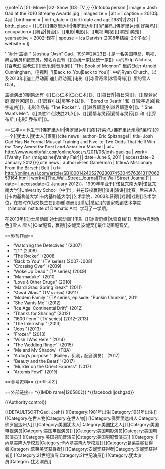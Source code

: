 {{noteTA
|G1=Movie
|G2=Show
|G3=TV
}}
{{Infobox person
| image         = Josh Gad at the 2010 Streamy Awards.jpg
| imagesize     =
| alt           =
| caption       = 2010年4月
| birthname     = 
| birth_date    = {{birth date and age|1981|2|23}}
| birth_place   = {{US}}[[佛罗里达州|佛罗里达州]][[好莱坞_(佛罗里达州)|好莱坞]]
| occupation    = [[舞台|舞台]]、[[电影|电影]]、[[电视|电视]][[演员|演员]]
| yearsactive   = 2002–现在
| spouse        = Ida Darvish (2008年结婚; 2个子女)
| website       =
}}

'''乔什·盖德''' (Joshua "Josh" Gad，1981年2月23日-) 是一名美国电影、电视、舞台演员和配音员。知名角色有《[[总统一家|总统一家]]》中的Skip Gilchrist, [[百老汇|百老汇]][[音乐剧|音乐剧]] ''The Book of Mormon'' 里的Elder Arnold Cunningham，电视剧 ''[[Back_to_You|Back to You]]'' 中的Ryan Church，以及2013年[[迪士尼动画|迪士尼动画]]电影《[[冰雪奇缘|冰雪奇缘]]》里的雪人Olaf。

盖德演出的剧集还有《[[仁心仁术|仁心仁术]]》、《[[每日秀|每日秀]]》、《[[摩登家庭|摩登家庭]]》、《[[房客小妹|房客小妹]]》、''Bored to Death'' 和《[[数字追凶|数字追凶]]》。电影作品有 ''The Rocker''、《[[越界驅逐令|越界驅逐令]]》、''She Wants Me''、《[[决胜21点|决胜21点]]》、《[[爱情与灵药|爱情与灵药]]》和《[[乔布斯_(电影)|乔布斯]]》。

==生平==
他生于[[佛罗里达州|佛罗里达州]]的[[好莱坞_(佛罗里达州)|好莱坞]]的一个[[犹太人|犹太人]]家庭<ref name=vf>{{cite news | author=Eric Spitznagel | title=Josh Gad Has No Formal Musical Training and Five-to-Two Odds That He’ll Win the Tony Award for Best Lead Actor in a Musical | url= http://www.vanityfair.com/online/oscars/2011/06/josh-gad-qa | work=[[Vanity_Fair_(magazine)|Vanity Fair]] | date=June 9, 2011 | accessdate=2 January 2012}}</ref><ref>{{cite news | author=Ellen Gamerman | title=A Missionary From the Borscht Belt | url= http://online.wsj.com/article/SB10001424052702303745304576361311706259164.html | work=[[The_Wall_Street_Journal|The Wall Street Journal]] | date= | accessdate=2 January 2012}}</ref>。1999年毕业于[[诺瓦东南大学|诺瓦东南大学]]University School（中学），并在该校赢得[[演讲|演讲]]比赛。后来进入[[卡内基梅隆大学|卡内基梅隆大学]]艺术学院，2003年获得[[戏剧|戏剧]]艺术学位，在校时作为交换生在[[澳洲|澳洲]][[悉尼|悉尼]]的国家戏剧艺术学院（National Institute of Dramatic Art）学习了一学期。

在2013年[[迪士尼动画|迪士尼动画]]电影《[[冰雪奇缘|冰雪奇缘]]》里他为喜剧角色[[雪人|雪人]]Olaf配音，赢得[[安妮奖|安妮奖]]最佳动画配音奖。

==影视作品==
* ''Watching the Detectives'' (2007)
* ''21'' (2008)
* ''The Rocker'' (2008)
* ''Back to You'' (TV series) (2007-2008)
* ''Crossing Over'' (2009)
* ''Woke Up Dead'' (TV series) (2009)
* ''Marmaduke'' (2010)
* ''Love & Other Drugs'' (2010)
* ''Mardi Gras: Spring Break'' (2011)
* ''Good Vibes'' (TV series) (2011)
* ''Modern Family'' (TV series, episode: "Punkin Chunkin", 2011)
* ''She Wants Me'' (2012)
* ''Ice Age: Continental Drift'' (2012)
* ''Thanks for Sharing'' (2012)
* ''1600 Penn'' (TV series) (2012–2013)
* ''The Internship'' (2013)
* ''Jobs'' (2013)
* ''Frozen'' (2013)
* ''Wish I Was Here'' (2014)
* ''The Wedding Ringer'' (2015)
* ''Me and My Shadow'' (TBA)
* ''A dog's purpose''（Bailey，贝利，配音演员） (2017)
* ''Beauty and the Beast'' (2017)
* ''Murder on the Orient Express'' (2017)
* ''Artemis Fowl'' (2019)

==参考资料==
{{reflist|2}}

==外部链接==
*{{IMDb name|1265802}}
*{{facebook|joshgad}}

{{Authority control}}

{{DEFAULTSORT:Gad, Josh}}
[[Category:1981年出生|Category:1981年出生]]
[[Category:在世人物|Category:在世人物]]
[[Category:佛罗里达州人|Category:佛罗里达州人]]
[[Category:美国犹太人|Category:美国犹太人]]
[[Category:美国电视演员|Category:美国电视演员]]
[[Category:美国电影演员|Category:美国电影演员]]
[[Category:美国男配音演员|Category:美国男配音演员]]
[[Category:卡內基美隆大學校友|Category:卡內基美隆大學校友]]
[[Category:葛莱美奖获得者|Category:葛莱美奖获得者]]
[[Category:安妮奖获得者|Category:安妮奖获得者]]
[[Category:21世纪演员|Category:21世纪演员]]
[[Category:犹太演员|Category:犹太演员]]